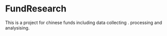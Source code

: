 # FundResearch
This is a project for chinese funds including data collecting . processing and analysising.
